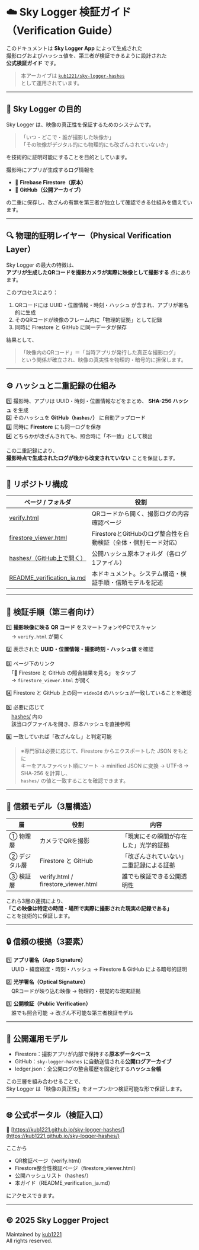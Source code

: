# ☁️ Sky Logger 検証ガイド（Verification Guide）

このドキュメントは **Sky Logger App** によって生成された  
撮影ログおよびハッシュ値を、第三者が検証できるように設計された  
**公式検証ガイド** です。

> 本アーカイブは [`kub1221/sky-logger-hashes`](https://github.com/kub1221/sky-logger-hashes)  
> として運用されています。

---

## 📸 Sky Logger の目的

Sky Logger は、映像の真正性を保証するためのシステムです。

> 「いつ・どこで・誰が撮影した映像か」  
> 「その映像がデジタル的にも物理的にも改ざんされていないか」

を技術的に証明可能にすることを目的としています。

撮影時にアプリが生成するログ情報を  
- 🔹 **Firebase Firestore（原本）**  
- 🔹 **GitHub（公開アーカイブ）**

の二重に保存し、改ざんの有無を第三者が独立して確認できる仕組みを備えています。

---

## 🔍 物理的証明レイヤー（Physical Verification Layer）

Sky Logger の最大の特徴は、  
**アプリが生成したQRコードを撮影カメラが実際に映像として撮影する** 点にあります。

このプロセスにより：

1. QRコードには UUID・位置情報・時刻・ハッシュ が含まれ、アプリが署名的に生成  
2. そのQRコードが映像のフレーム内に「物理的証拠」として記録  
3. 同時に Firestore と GitHub に同一データが保存  

結果として、
> 「映像内のQRコード」＝「当時アプリが発行した真正な撮影ログ」  
という関係が確立され、映像の真実性を物理的・暗号的に担保します。

---

## ⚙️ ハッシュと二重記録の仕組み

1️⃣ 撮影時、アプリは UUID・時刻・位置情報などをまとめ、 **SHA-256 ハッシュ** を生成  
2️⃣ そのハッシュを **GitHub（`hashes/`）** に自動アップロード  
3️⃣ 同時に **Firestore** にも同一ログを保存  
4️⃣ どちらかが改ざんされても、照合時に「不一致」として検出  

この二重記録により、  
**撮影時点で生成されたログが後から改変されていない** ことを保証します。

---

## 🔗 リポジトリ構成

| ページ / フォルダ | 役割 |
|------------------|------|
| [verify.html](verify.html) | QRコードから開く、撮影ログの内容確認ページ |
| [firestore_viewer.html](firestore_viewer.html) | FirestoreとGitHubのログ整合性を自動検証（全体・個別モード対応） |
| [hashes/（GitHub上で開く）](https://github.com/kub1221/sky-logger-hashes/tree/main/hashes) | 公開ハッシュ原本フォルダ（各ログ1ファイル） |
| [README_verification_ja.md](README_verification_ja.md) | 本ドキュメント。システム構造・検証手順・信頼モデルを記述 |

---

## 🧾 検証手順（第三者向け）

1️⃣ **撮影映像に映る QR コード** をスマートフォンやPCでスキャン  
　→ `verify.html` が開く  

2️⃣ 表示された **UUID・位置情報・撮影時刻・ハッシュ値** を確認  

3️⃣ ページ下のリンク  
　「🔗 Firestore と GitHub の照合結果を見る」 をタップ  
　→ `firestore_viewer.html` が開く  

4️⃣ Firestore と GitHub 上の同一 `videoId` のハッシュが一致していることを確認  

5️⃣ 必要に応じて  
　[hashes/](https://github.com/kub1221/sky-logger-hashes/tree/main/hashes) 内の  
　該当ログファイルを開き、原本ハッシュを直接参照  

6️⃣ 一致していれば「改ざんなし」と判定可能  

> ※専門家は必要に応じて、Firestore からエクスポートした JSON をもとに  
> キーをアルファベット順にソート → minified JSON に変換 → UTF-8 → SHA-256 を計算し、  
> `hashes/` の値と一致することを確認できます。

---

## 🧠 信頼モデル（3層構造）

| 層 | 役割 | 内容 |
|----|------|------|
| ① 物理層 | カメラでQRを撮影 | 「現実にその瞬間が存在した」光学的証拠 |
| ② デジタル層 | Firestore と GitHub | 「改ざんされていない」二重記録による証拠 |
| ③ 検証層 | verify.html / firestore_viewer.html | 誰でも検証できる公開透明性 |

これら3層の連携により、  
**「この映像は特定の時間・場所で実際に撮影された現実の記録である」**  
ことを技術的に保証します。

---

## 🔒 信頼の根拠（3要素）

1️⃣ **アプリ署名（App Signature）**  
　UUID・緯度経度・時刻・ハッシュ → Firestore & GitHub による暗号的証明  

2️⃣ **光学署名（Optical Signature）**  
　QRコードが映り込む映像 → 物理的・視覚的な現実証拠  

3️⃣ **公開検証（Public Verification）**  
　誰でも照合可能 → 改ざん不可能な第三者検証モデル  

---

## 🧩 公開運用モデル

- Firestore：撮影アプリが内部で保持する**原本データベース**  
- GitHub：`sky-logger-hashes` に自動送信される**公開ログアーカイブ**  
- ledger.json：全公開ログの整合履歴を固定化する**ハッシュ台帳**  

この三層を組み合わせることで、  
Sky Logger は「映像の真正性」をオープンかつ検証可能な形で保証します。

---

## 🌐 公式ポータル（検証入口）

📍 [https://kub1221.github.io/sky-logger-hashes/](https://kub1221.github.io/sky-logger-hashes/)

ここから  
- QR検証ページ（verify.html）  
- Firestore整合性検証ページ（firestore_viewer.html）  
- 公開ハッシュリスト（hashes/）  
- 本ガイド（README_verification_ja.md）  

にアクセスできます。

---

## © 2025 Sky Logger Project
Maintained by [kub1221](https://github.com/kub1221)  
All rights reserved.

